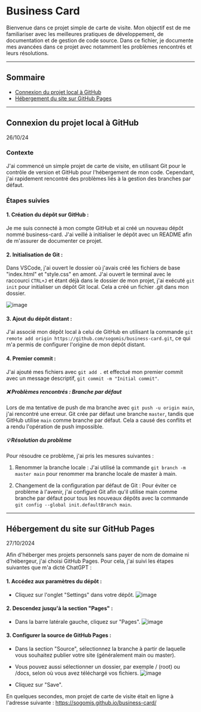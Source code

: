 # Business Card

Bienvenue dans ce projet simple de carte de visite. 
Mon objectif est de me familiariser avec les meilleures pratiques de développement, de documentation et de gestion de code source.
Dans ce fichier, je documente mes avancées dans ce projet avec notamment les problèmes rencontrés et leurs résolutions.

---
## Sommaire
- [Connexion du projet local à GitHub](#connexion-du-projet-local-à-github)
- [Hébergement du site sur GitHub Pages](#hébergement-du-site-sur-github-pages)
---

## Connexion du projet local à GitHub
26/10/24

### Contexte
J'ai commencé un simple projet de carte de visite, en utilisant Git pour le contrôle de version et GitHub pour l'hébergement de mon code. Cependant, j'ai rapidement rencontré des problèmes liés à la gestion des branches par défaut.

### Étapes suivies
#### 1. Création du dépôt sur GitHub :
Je me suis connecté à mon compte GitHub et ai créé un nouveau dépôt nommé business-card. J'ai veillé à initialiser le dépôt avec un README afin de m'assurer de documenter ce projet.

#### 2. Initialisation de Git :
Dans VSCode, j'ai ouvert le dossier où j'avais créé les fichiers de base "index.html" et "style.css" en amont. J'ai ouvert le terminal avec le raccourci `CTRL+J` et étant déjà dans le dossier de mon projet, j'ai exécuté `git init` pour initialiser un dépôt Git local. Cela a créé un fichier .git dans mon dossier.

![image](https://github.com/user-attachments/assets/5df1eed6-3ff1-4cfc-9ff0-e85d410e06d7)


#### 3. Ajout du dépôt distant :

J'ai associé mon dépôt local à celui de GitHub en utilisant la commande `git remote add origin https://github.com/sogomis/business-card.git`, ce qui m'a permis de configurer l'origine de mon dépôt distant.

#### 4. Premier commit :

J'ai ajouté mes fichiers avec `git add .` et effectué mon premier commit avec un message descriptif, `git commit -m "Initial commit"`.

##### ❌ Problèmes rencontrés : Branche par défaut
Lors de ma tentative de push de ma branche avec `git push -u origin main`, j'ai rencontré une erreur. Git crée par défaut une branche `master`, tandis que GitHub utilise `main` comme branche par défaut. Cela a causé des conflits et a rendu l'opération de push impossible.

##### 💡 Résolution du problème
Pour résoudre ce problème, j'ai pris les mesures suivantes :

1. Renommer la branche locale : J'ai utilisé la commande `git branch -m master main` pour renommer ma branche locale de master à main.

2. Changement de la configuration par défaut de Git : Pour éviter ce problème à l'avenir, j'ai configuré Git afin qu'il utilise main comme branche par défaut pour tous les nouveaux dépôts avec la commande `git config --global init.defaultBranch main`.

---

## Hébergement du site sur GitHub Pages
27/10/2024

Afin d'héberger mes projets personnels sans payer de nom de domaine ni d'hébergeur, j'ai choisi GitHub Pages. Pour cela, j'ai suivi les étapes suivantes que m'a dicté ChatGPT : 

#### 1. Accédez aux paramètres du dépôt :
- Cliquez sur l'onglet "Settings" dans votre dépôt.
  ![image](https://github.com/user-attachments/assets/8b40322f-bb56-4ef7-bf23-de3e5d93a83c)

#### 2. Descendez jusqu'à la section "Pages" :
- Dans la barre latérale gauche, cliquez sur "Pages".
![image](https://github.com/user-attachments/assets/c775c3e9-a7e9-4692-8dad-d08d8582d189)

#### 3. Configurer la source de GitHub Pages :
- Dans la section "Source", sélectionnez la branche à partir de laquelle vous souhaitez publier votre site (généralement main ou master).
- Vous pouvez aussi sélectionner un dossier, par exemple / (root) ou /docs, selon où vous avez téléchargé vos fichiers.
![image](https://github.com/user-attachments/assets/ce94190e-24f7-425b-b47a-89e54eae9bfc)

- Cliquez sur "Save".

En quelques secondes, mon projet de carte de visite était en ligne à l'adresse suivante : https://sogomis.github.io/business-card/



